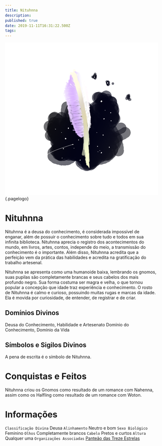 ```yaml
---
title: Nituhnna
description: 
published: true
date: 2019-11-11T16:31:22.500Z
tags: 
---
```


<!-- SUBTITLE: Deusa do Conhecimento, Habilidade e Artesenato -->

![Simbolo Nituhnna 3](/uploads/simbolo-nituhnna-3.png "Simbolo Nituhnna 3"){.pagelogo}
# Nituhnna
Nituhnna é a deusa do conhecimento, é considerada impossível de enganar, além de possuir o conhecimento sobre tudo e todos em sua infinita biblioteca. Nituhnna aprecia o registro dos acontecimentos do mundo, em livros, artes, contos, independe do meio, a transmissão do conhecimento é o importante. Além disso, Nituhnna acredita que a perfeição vem da prática das habilidades e acredita na gratificação do trabalho artesenal.

Nituhnna se apresenta como uma humanoide baixa, lembrando os gnomos, suas pupilas são completamente brancas e seus cabelos dos mais profundo negro. Sua forma costuma ser magra e velha, o que tornou popular a concepção que idade traz experiência e conhecimento. O rosto de Nituhnna é calmo e curioso, possuindo muitas rugas e marcas da idade. Ela é movida por curiosidade, de entender, de registrar e de criar.
## Domínios Divinos
Deusa do Conhecimento, Habilidade e Artesenato Domínio do Conhecimento, Domínio da Vida

## Símbolos e Sigilos Divinos
A pena de escrita é o símbolo de Nituhnna.

# Conquistas e Feitos
Nituhnna criou os Gnomos como resultado de um romance com Nahenna, assim como os Halfling como resultado de um romance com Woton.

# Informações
`Classificação Divina` Deusa
`Alinhamento` Neutro e bom 
`Sexo Biológico` Feminino 
`Olhos` Completamente brancos
`Cabelo` Pretos e curtos
`Altura` Qualquer uma 
`Organizações Associadas` [Panteão das Treze Estrelas](http://localhost/divindades/panteao-das-treze-estrelas#panteao-das-treze-estrelas)

